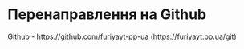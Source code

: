 # Перенаправлення на Github
Github - https://github.com/furiyayt-pp-ua (https://furiyayt.pp.ua/git)
